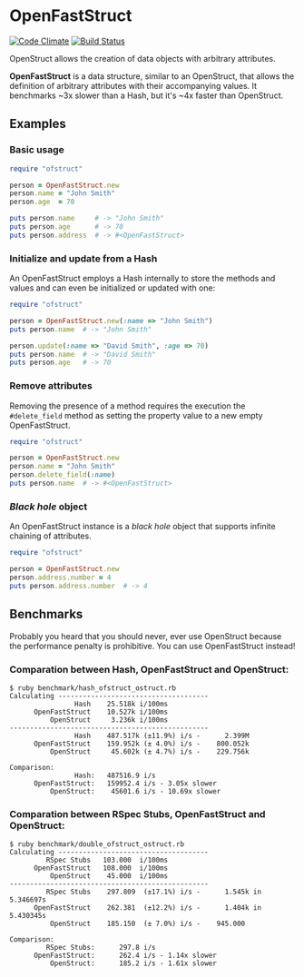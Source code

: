 # OpenFastStruct

[![Code Climate](https://codeclimate.com/github/arturoherrero/ofstruct/badges/gpa.svg)](https://codeclimate.com/github/arturoherrero/ofstruct)
[![Build Status](https://travis-ci.org/arturoherrero/ofstruct.svg)](https://travis-ci.org/arturoherrero/ofstruct)

OpenStruct allows the creation of data objects with arbitrary attributes.

**OpenFastStruct** is a data structure, similar to an OpenStruct, that allows the
definition of arbitrary attributes with their accompanying values. It benchmarks
~3x slower than a Hash, but it's ~4x faster than OpenStruct.


## Examples

### Basic usage

```ruby
require "ofstruct"

person = OpenFastStruct.new
person.name = "John Smith"
person.age  = 70

puts person.name     # -> "John Smith"
puts person.age      # -> 70
puts person.address  # -> #<OpenFastStruct>
```

### Initialize and update from a Hash

An OpenFastStruct employs a Hash internally to store the methods and values and
can even be initialized or updated with one:

```ruby
require "ofstruct"

person = OpenFastStruct.new(:name => "John Smith")
puts person.name  # -> "John Smith"

person.update(:name => "David Smith", :age => 70)
puts person.name  # -> "David Smith"
puts person.age   # -> 70
```

### Remove attributes

Removing the presence of a method requires the execution the `#delete_field`
method as setting the property value to a new empty OpenFastStruct.

```ruby
require "ofstruct"

person = OpenFastStruct.new
person.name = "John Smith"
person.delete_field(:name)
puts person.name  # -> #<OpenFastStruct>
```

### *Black hole* object

An OpenFastStruct instance is a *black hole* object that supports infinite
chaining of attributes.

```ruby
require "ofstruct"

person = OpenFastStruct.new
person.address.number = 4
puts person.address.number  # -> 4
```


## Benchmarks

Probably you heard that you should never, ever use OpenStruct because the
performance penalty is prohibitive. You can use OpenFastStruct instead!

### Comparation between Hash, OpenFastStruct and OpenStruct:

```
$ ruby benchmark/hash_ofstruct_ostruct.rb
Calculating -------------------------------------
                Hash    25.518k i/100ms
      OpenFastStruct    10.527k i/100ms
          OpenStruct     3.236k i/100ms
-------------------------------------------------
                Hash    487.517k (±11.9%) i/s -      2.399M
      OpenFastStruct    159.952k (± 4.0%) i/s -    800.052k
          OpenStruct     45.602k (± 4.7%) i/s -    229.756k

Comparison:
                Hash:   487516.9 i/s
      OpenFastStruct:   159952.4 i/s - 3.05x slower
          OpenStruct:    45601.6 i/s - 10.69x slower
```

### Comparation between RSpec Stubs, OpenFastStruct and OpenStruct:

```
$ ruby benchmark/double_ofstruct_ostruct.rb
Calculating -------------------------------------
         RSpec Stubs   103.000  i/100ms
      OpenFastStruct   108.000  i/100ms
          OpenStruct    45.000  i/100ms
-------------------------------------------------
         RSpec Stubs    297.809  (±17.1%) i/s -      1.545k in   5.346697s
      OpenFastStruct    262.381  (±12.2%) i/s -      1.404k in   5.430345s
          OpenStruct    185.150  (± 7.0%) i/s -    945.000

Comparison:
         RSpec Stubs:      297.8 i/s
      OpenFastStruct:      262.4 i/s - 1.14x slower
          OpenStruct:      185.2 i/s - 1.61x slower
```
